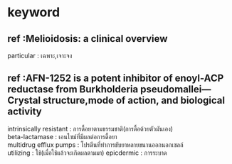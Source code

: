 # keyword
## ref :Melioidosis: a clinical overview
particular : เฉพาะ,เจาะจง
## ref :AFN-1252 is a potent inhibitor of enoyl-ACP reductase from Burkholderia pseudomallei—Crystal structure,mode of action, and biological activity 
intrinsically resistant : การดื้อยาตามธรรมชาติ(การดื้อด้วยตัวมันเอง)  
beta-lactamase : เอนไซม์ที่มีผลต่อการดื้อยา  
multidrug efflux pumps : โปรตีนที่ทำการขับยาหลายขนานออกนอกเซลล์  
utilizing : ใช้(เมื่อใช้แล้วจะเกิดผลตามมา)
epicdermic : การระบาด